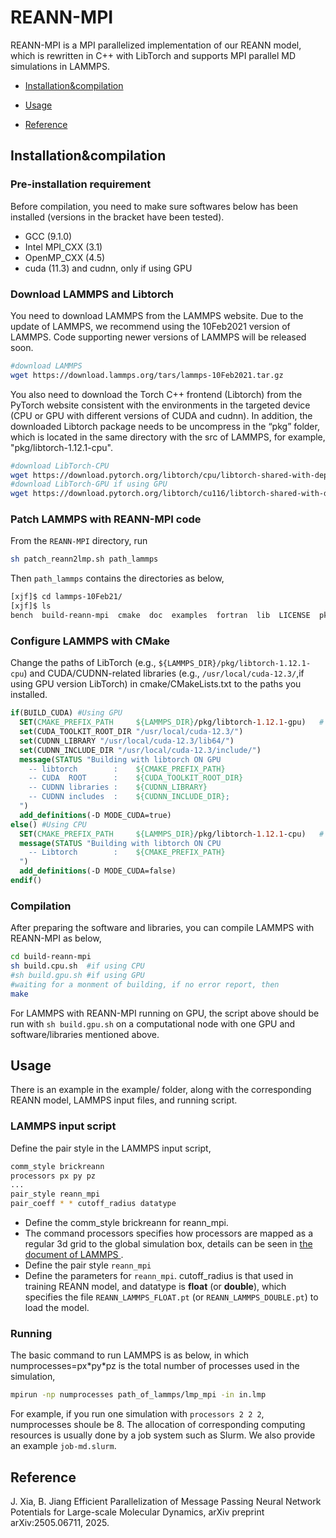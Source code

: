 # REANN-MPI
REANN-MPI is a MPI parallelized implementation of our REANN model, which is rewritten in C++ with LibTorch and supports MPI parallel  MD simulations in LAMMPS.


- [Installation&compilation](#Installation&compilation)

- [Usage](#Usage)

- [Reference](#Reference)

## Installation&compilation

### Pre-installation requirement
Before compilation, you need to make sure softwares below has been installed (versions in the bracket have been tested).

- GCC (9.1.0)
- Intel MPI_CXX (3.1)
- OpenMP_CXX (4.5)
- cuda (11.3) and cudnn, only if using GPU

### Download LAMMPS and Libtorch

You need to download LAMMPS from the LAMMPS website. Due to the update of LAMMPS, we recommend using the 10Feb2021 version of LAMMPS. Code supporting newer versions of LAMMPS will be released soon.

```bash
#download LAMMPS
wget https://download.lammps.org/tars/lammps-10Feb2021.tar.gz
```

You also need to download the Torch C++ frontend (Libtorch) from the PyTorch website consistent with the environments in the targeted device (CPU or GPU with different versions of CUDA and cudnn). In addition, the downloaded Libtorch package needs to be uncompress in the  “pkg” folder, which is located in the same directory with the src of  LAMMPS, for example, "pkg/libtorch-1.12.1-cpu". 

```bash
#download LibTorch-CPU
wget https://download.pytorch.org/libtorch/cpu/libtorch-shared-with-deps-1.12.1%2Bcpu.zip
#download LibTorch-GPU if using GPU
wget https://download.pytorch.org/libtorch/cu116/libtorch-shared-with-deps-1.12.1%2Bcu116.zip
```
### Patch LAMMPS with REANN-MPI code

From the `REANN-MPI` directory, run

```bash
sh patch_reann2lmp.sh path_lammps
```

Then `path_lammps` contains the directories as below,

```bash
[xjf]$ cd lammps-10Feb21/
[xjf]$ ls
bench  build-reann-mpi  cmake  doc  examples  fortran  lib  LICENSE  pkg  potentials  python  README  src  tools  unittest
```

### Configure LAMMPS with CMake

Change the paths of LibTorch (e.g., `${LAMMPS_DIR}/pkg/libtorch-1.12.1-cpu`) and CUDA/CUDNN-related libraries (e.g., `/usr/local/cuda-12.3/`,if using GPU version LibTorch) in cmake/CMakeLists.txt to the paths you installed.

```CMake
if(BUILD_CUDA) #Using GPU
  SET(CMAKE_PREFIX_PATH     ${LAMMPS_DIR}/pkg/libtorch-1.12.1-gpu)   # add to link the libtorch-gpu
  set(CUDA_TOOLKIT_ROOT_DIR "/usr/local/cuda-12.3/")
  set(CUDNN_LIBRARY "/usr/local/cuda-12.3/lib64/")
  set(CUDNN_INCLUDE_DIR "/usr/local/cuda-12.3/include/")
  message(STATUS "Building with libtorch ON GPU
    -- libtorch        :    ${CMAKE_PREFIX_PATH}
    -- CUDA  ROOT      :    ${CUDA_TOOLKIT_ROOT_DIR}
    -- CUDNN libraries :    ${CUDNN_LIBRARY}
    -- CUDNN includes  :    ${CUDNN_INCLUDE_DIR};
  ")
  add_definitions(-D MODE_CUDA=true)
else() #Using CPU
  SET(CMAKE_PREFIX_PATH     ${LAMMPS_DIR}/pkg/libtorch-1.12.1-cpu)   # add to link the libtorch-cpu
  message(STATUS "Building with libtorch ON CPU
    -- Libtorch        :    ${CMAKE_PREFIX_PATH}
  ")
  add_definitions(-D MODE_CUDA=false)
endif()
```

### Compilation 
After preparing the software and libraries, you can compile LAMMPS with REANN-MPI as below,

```bash
cd build-reann-mpi
sh build.cpu.sh  #if using CPU
#sh build.gpu.sh #if using GPU
#waiting for a monment of building, if no error report, then
make
```
For LAMMPS with REANN-MPI running on GPU, the script above should be run with `sh build.gpu.sh` on a computational node with one GPU and software/libraries mentioned above.



## Usage
There is an example in the example/ folder, along with the corresponding REANN model, LAMMPS input files, and running script.

### LAMMPS input script 

Define the pair style in the LAMMPS input script,
```bash
comm_style brickreann
processors px py pz
...
pair_style reann_mpi
pair_coeff * * cutoff_radius datatype
```
- Define the comm_style brickreann for reann_mpi.
- The command processors specifies how processors are mapped as a regular 3d grid to the global simulation box, details can be seen in [the document of LAMMPS ](https://docs.lammps.org/processors.html).
- Define the pair style `reann_mpi`
- Define the parameters for `reann_mpi`.  cutoff_radius is that used in training REANN model, and datatype is **float** (or **double**), which specifies the file `REANN_LAMMPS_FLOAT.pt` (or `REANN_LAMMPS_DOUBLE.pt`) to load the model.

### Running

The basic command to run LAMMPS is as below, in which numprocesses=px\*py\*pz is the total number of processes used in the simulation,

```bash
mpirun -np numprocesses path_of_lammps/lmp_mpi -in in.lmp
```

For example, if you run one simulation with `processors 2 2 2`, numprocesses shoule be 8. The allocation of corresponding computing resources is usually done by a job system such as Slurm. We also provide an example `job-md.slurm`.




## Reference
J. Xia, B. Jiang Efficient Parallelization of Message Passing Neural Network Potentials for Large-scale Molecular Dynamics, arXiv preprint arXiv:2505.06711, 2025.
